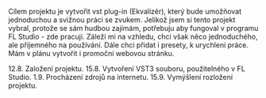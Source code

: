 Cílem projektu je vytvořit vst plug-in (Ekvalizér), který bude umožňovat jednoduchou a svižnou práci se zvukem. Jelikož jsem si tento projekt vybral, protože se sám hudbou zajímám, potřebuju aby fungoval v programu FL Studio - zde pracuji.
Záleží mi na vzhledu, chci však něco jednoduchého, ale příjemného na používání. Dále chci přidat i presety, k urychlení práce. Mám v plánu vytvořit i promoční webovou stránku.

12.8. Založení projektu.
15.8. Vytvoření VST3 souboru, použitelného v FL Studio.
1.9. Procházení zdrojů na internetu.
15.9. Vymýšlení rozložení projektu.

